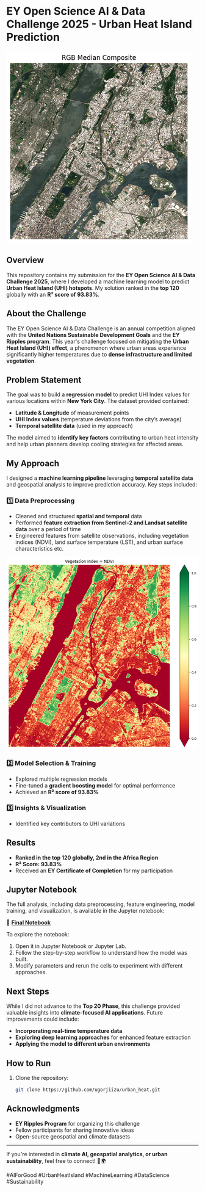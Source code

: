 # EY Open Science AI & Data Challenge 2025 - Urban Heat Island Prediction
![rgb_img](rgb_median.png)

## Overview
This repository contains my submission for the **EY Open Science AI & Data Challenge 2025**, where I developed a machine learning model to predict **Urban Heat Island (UHI) hotspots**. My solution ranked in the **top 120** globally with an **R² score of 93.83%**.

## About the Challenge
The EY Open Science AI & Data Challenge is an annual competition aligned with the **United Nations Sustainable Development Goals** and the **EY Ripples program**. This year's challenge focused on mitigating the **Urban Heat Island (UHI) effect**, a phenomenon where urban areas experience significantly higher temperatures due to **dense infrastructure and limited vegetation**.

## Problem Statement
The goal was to build a **regression model** to predict UHI Index values for various locations within **New York City**. The dataset provided contained:
- **Latitude & Longitude** of measurement points
- **UHI Index values** (temperature deviations from the city’s average)
- **Temporal satellite data** (used in my approach)

The model aimed to **identify key factors** contributing to urban heat intensity and help urban planners develop cooling strategies for affected areas.

## My Approach
I designed a **machine learning pipeline** leveraging **temporal satellite data** and geospatial analysis to improve prediction accuracy. Key steps included:

### 1️⃣ Data Preprocessing
- Cleaned and structured **spatial and temporal** data
- Performed **feature extraction from Sentinel-2 and Landsat satellite data** over a period of time
- Engineered features from satellite observations, including vegetation indices (NDVI), land surface temperature (LST), and urban surface characteristics etc.

![ndvi_img](NDVI_img.png)


### 2️⃣ Model Selection & Training
- Explored multiple regression models
- Fine-tuned a **gradient boosting model** for optimal performance
- Achieved an **R² score of 93.83%**

### 3️⃣ Insights & Visualization
- Identified key contributors to UHI variations

## Results
- **Ranked in the top 120 globally, 2nd in the Africa Region**
- **R² Score: 93.83%**
- Received an **EY Certificate of Completion** for my participation

## Jupyter Notebook
The full analysis, including data preprocessing, feature engineering, model training, and visualization, is available in the Jupyter notebook:

📌 **[Final Notebook](final_notebook.ipynb)**

To explore the notebook:
1. Open it in Jupyter Notebook or Jupyter Lab.
2. Follow the step-by-step workflow to understand how the model was built.
3. Modify parameters and rerun the cells to experiment with different approaches.

## Next Steps
While I did not advance to the **Top 20 Phase**, this challenge provided valuable insights into **climate-focused AI applications**. Future improvements could include:
- **Incorporating real-time temperature data**
- **Exploring deep learning approaches** for enhanced feature extraction
- **Applying the model to different urban environments**


## How to Run
1. Clone the repository:
   ```bash
   git clone https://github.com/ugorjiizu/urban_heat.git
   ```

## Acknowledgments
- **EY Ripples Program** for organizing this challenge
- Fellow participants for sharing innovative ideas
- Open-source geospatial and climate datasets

---
If you're interested in **climate AI, geospatial analytics, or urban sustainability**, feel free to connect! 🚀🌍

#AIForGood #UrbanHeatIsland #MachineLearning #DataScience #Sustainability
